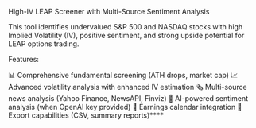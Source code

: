 High-IV LEAP Screener with Multi-Source Sentiment Analysis

This tool identifies undervalued S&P 500 and NASDAQ stocks with high Implied Volatility (IV), positive sentiment, and strong upside potential for LEAP options trading.

Features:

📊 Comprehensive fundamental screening (ATH drops, market cap)
📈 Advanced volatility analysis with enhanced IV estimation
🗞️ Multi-source news analysis (Yahoo Finance, NewsAPI, Finviz)
🤖 AI-powered sentiment analysis (when OpenAI key provided)
📅 Earnings calendar integration
💾 Export capabilities (CSV, summary reports)****
